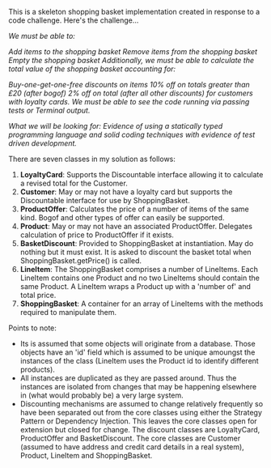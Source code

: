 This is a skeleton shopping basket implementation created in response to a code challenge. Here's the challenge...

_We must be able to:_

_Add items to the shopping basket_
_Remove items from the shopping basket_
_Empty the shopping basket_
_Additionally, we must be able to calculate the total value of the shopping basket accounting for:_

_Buy-one-get-one-free discounts on items_
_10% off on totals greater than £20 (after bogof)_
_2% off on total (after all other discounts) for customers with loyalty cards._
_We must be able to see the code running via passing tests or Terminal output._

_What we will be looking for:_
_Evidence of using a statically typed programming language and solid coding techniques with evidence of test driven development._

There are seven classes in my solution as follows:

1. **LoyaltyCard**: Supports the Discountable interface allowing it to calculate a revised total for the Customer.
2. **Customer**: May or may not have a loyalty card but supports the Discountable interface for use by ShoppingBasket.
3. **ProductOffer**: Calculates the price of a number of items of the same kind. Bogof and other types of offer can easily be supported.
4. **Product**: May or may not have an associated ProductOffer. Delegates calculation of price to ProductOffer if it exists.
5. **BasketDiscount**: Provided to ShoppingBasket at instantiation. May do nothing but it must exist. It is asked to discount the basket total when ShoppingBasket.getPrice() is called. 
6. **LineItem**: The ShoppingBasket comprises a number of LineItems. Each LineItem contains one Product and no two LineItems should contain the same Product. A LineItem wraps a Product up with a 'number of' and total price.
7. **ShoppingBasket**: A container for an array of LineItems with the methods required to manipulate them.

Points to note:
+ Its is assumed that some objects will originate from a database. Those objects have an 'id' field which is assumed to be unique amoungst the instances of the class (LineItem uses the Product id to identify different products).
+ All instances are duplicated as they are passed around. Thus the instances are isolated from changes that may be happening elsewhere in (what would probably be) a very large system.
+ Discounting mechanisms are assumed to change relatively frequently so have been separated out from the core classes using either the Strategy Pattern or Dependency Injection. This leaves the core classes open for extension but closed for change. The discount classes are LoyaltyCard, ProductOffer and BasketDiscount. The core classes are Customer (assumed to have address and credit card details in a real system), Product, LineItem and ShoppingBasket.